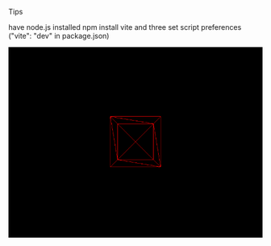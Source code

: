 Tips

have node.js installed
npm install vite and three
set script preferences ("vite": "dev" in package.json)

![threejs screentshot wireframe cube](wireframe.png)
